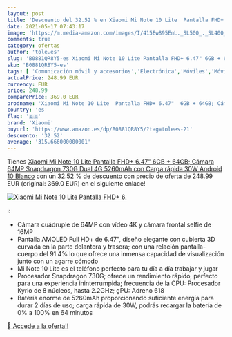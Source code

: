 ```yaml
---
layout: post
title: 'Descuento del 32.52 % en Xiaomi Mi Note 10 Lite  Pantalla FHD+ 6.'
date: 2021-05-17 07:43:17
image: 'https://m.media-amazon.com/images/I/415Ew895EnL._SL500_._SL400_.jpg'
comments: true
category: ofertas
author: 'tole.es'
slug: 'B0881QR8Y5-es Xiaomi Mi Note 10 Lite Pantalla FHD+ 6.47" 6GB + 64GB;...'
sku: 'B0881QR8Y5-es'
tags: [ 'Comunicación móvil y accesorios','Electrónica','Móviles','Móviles y smartphones libres','android','xiaomi', ]
actualPrice: 248.99 EUR
currency: EUR
price: 248.99
comparePrice: 369.0 EUR
prodname: 'Xiaomi Mi Note 10 Lite  Pantalla FHD+ 6.47"  6GB + 64GB; Cámara 64MP  Snapdragon 730G  Dual 4G  5260mAh con Carga rápida 30W  Android 10  Blanco'
country: 'es'
flag: '🇪🇸'
brand: 'Xiaomi'
buyurl: 'https://www.amazon.es/dp/B0881QR8Y5/?tag=tolees-21'
descuento: '32.52'
average: '315.666000000001'
---
```


Tienes [Xiaomi Mi Note 10 Lite  Pantalla FHD+ 6.47"  6GB + 64GB; Cámara 64MP  Snapdragon 730G  Dual 4G  5260mAh con Carga rápida 30W  Android 10  Blanco](https://www.amazon.es/dp/B0881QR8Y5/?tag=tolees-21) con un 32.52 % de descuento con precio de oferta de 248.99 EUR (original: 369.0 EUR) en el siguiente enlace!

[![Xiaomi Mi Note 10 Lite  Pantalla FHD+ 6.](https://m.media-amazon.com/images/I/415Ew895EnL._SL500_._SL400_.jpg)](https://www.amazon.es/dp/B0881QR8Y5/?tag=tolees-21)

ℹ️:

- Cámara cuádruple de 64MP con vídeo 4K y cámara frontal selfie de 16MP
- Pantalla AMOLED Full HD+ de 6.47", diseño elegante con cubierta 3D curvada en la parte delantera y trasera; con una relación pantalla-cuerpo del 91.4% lo que ofrece una inmensa capacidad de visualización junto con un agarre cómodo
- Mi Note 10 Lite es el teléfono perfecto para tu día a día trabajar y jugar
- Procesador Snapdragon 730G; ofrece un rendimiento rápido, perfecto para una experiencia ininterrumpida; frecuencia de la CPU: Procesador Kyrio de 8 núcleos, hasta 2.2GHz; gPU: Adreno 618
- Batería enorme de 5260mAh proporcionando suficiente energía para durar 2 días de uso; carga rápida de 30W, podrás recargar la batería de 0% a 100% en 64 minutos

[🛒 Accede a la oferta!!](https://www.amazon.es/dp/B0881QR8Y5/?tag=tolees-21)
